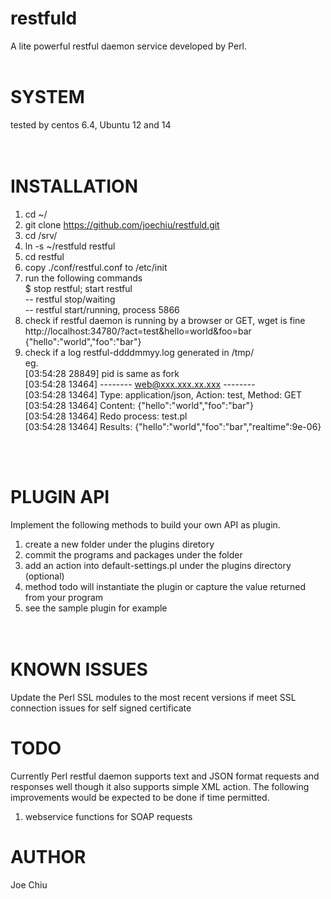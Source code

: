 # restfuld<br>
A lite powerful restful daemon service developed by Perl. <br>
<br>
# SYSTEM<br>
tested by centos 6.4, Ubuntu 12 and 14<br>
<br><br>
# INSTALLATION<br>
1. cd ~/
2. git clone https://github.com/joechiu/restfuld.git
3. cd /srv/
4. ln -s ~/restfuld restful
5. cd restful
6. copy ./conf/restful.conf to /etc/init<br>
7. run the following commands<br>
$ stop restful; start restful<br>
-- restful stop/waiting<br>
-- restful start/running, process 5866<br>
8. check if restful daemon is running by a browser or GET, wget is fine<br>
http://localhost:34780/?act=test&hello=world&foo=bar<br>
{"hello":"world","foo":"bar"}<br>
9. check if a log restful-ddddmmyy.log generated in /tmp/<br>
eg.<br>
[03:54:28 28849]        pid is same as fork<br>
[03:54:28 13464]        -------- web@xxx.xxx.xx.xxx --------<br>
[03:54:28 13464]        Type: application/json, Action: test, Method: GET<br>
[03:54:28 13464]        Content: {"hello":"world","foo":"bar"}<br>
[03:54:28 13464]        Redo process: test.pl<br>
[03:54:28 13464]        Results: {"hello":"world","foo":"bar","realtime":9e-06}<br>

<br><br>

# PLUGIN API
Implement the following methods to build your own API as plugin.<br>
1. create a new folder under the plugins diretory<br>
2. commit the programs and packages under the folder<br>
3. add an action into default-settings.pl under the plugins directory (optional)<br>
4. method todo will instantiate the plugin or capture the value returned from your program<br>
5. see the sample plugin for example<br>
<br><br>

# KNOWN ISSUES<br>
Update the Perl SSL modules to the most recent versions if meet SSL connection issues for self signed certificate<br>

# TODO<br>
Currently Perl restful daemon supports text and JSON format requests and responses well though it also supports simple XML action. The following improvements would be expected to be done if time permitted. <br>

1. webservice functions for SOAP requests<br>

# AUTHOR
Joe Chiu

